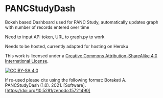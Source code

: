 # PANCStudyDash
Bokeh based Dashboard used for PANC Study, automatically updates graph with number of records entered over time 

Need to input API token, URL to graph.py to work

Needs to be hosted, currently adapted for hosting on Heroku


This work is licensed under a
[Creative Commons Attribution-ShareAlike 4.0 International License][cc-by-sa].

[![CC BY-SA 4.0][cc-by-sa-image]][cc-by-sa]

If re-used please cite using the following format: 
Borakati A. PANCStudyDash (1.0). 2021. [Software]. [https://doi.org/10.5281/zenodo.15721490]


[cc-by-sa]: http://creativecommons.org/licenses/by-sa/4.0/
[cc-by-sa-image]: https://licensebuttons.net/l/by-sa/4.0/88x31.png
